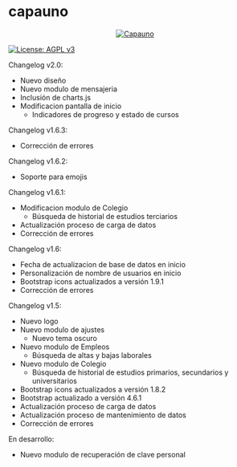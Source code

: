 # capauno
<p align="center">
  <a href="https://intranet.capauno.com.ar/" target="_blank" rel="noreferrer"><img src="https://intranet.capauno.com.ar/img/git-logo.png" alt="Capauno"></a>
</p>

[![License: AGPL v3](https://img.shields.io/badge/License-AGPL%20v3-blue.svg)](https://www.gnu.org/licenses/agpl-3.0)

Changelog v2.0:
* Nuevo diseño
* Nuevo modulo de mensajeria
* Inclusión de charts.js
* Modificacion pantalla de inicio
	- Indicadores de progreso y estado de cursos

Changelog v1.6.3:
* Corrección de errores

Changelog v1.6.2:
* Soporte para emojis

Changelog v1.6.1:
* Modificacion modulo de Colegio
	- Búsqueda de historial de estudios terciarios
* Actualización proceso de carga de datos
* Corrección de errores

Changelog v1.6:

* Fecha de actualizacion de base de datos en inicio
* Personalización de nombre de usuarios en inicio
* Bootstrap icons actualizados a versión 1.9.1
* Corrección de errores

Changelog v1.5:

* Nuevo logo
* Nuevo modulo de ajustes
	- Nuevo tema oscuro
* Nuevo modulo de Empleos
	- Búsqueda de altas y bajas laborales
* Nuevo modulo de Colegio
	- Búsqueda de historial de estudios primarios, secundarios y universitarios
* Bootstrap icons actualizados a versión 1.8.2
* Bootstrap actualizado a versión 4.6.1
* Actualización proceso de carga de datos
* Actualización proceso de mantenimiento de datos
* Corrección de errores

En desarrollo:
* Nuevo modulo de recuperación de clave personal
